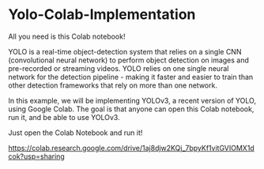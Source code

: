 # Yolo-Colab-Implementation
All you need is this Colab notebook!

YOLO is a real-time object-detection system that relies on a single CNN (convolutional neural network) to perform object detection on images and pre-recorded or streaming videos. YOLO relies on one single neural network for the detection pipeline - making it faster and easier to train than other detection frameworks that rely on more than one network. 

In this example, we will be implementing YOLOv3, a recent version of YOLO, using Google Colab. The goal is that anyone can open this Colab notebook, run it, and be able to use YOLOv3.




Just open the Colab Notebook and run it!


https://colab.research.google.com/drive/1aj8djw2KQj_7bpyKf1vitGVIOMX1dcok?usp=sharing


